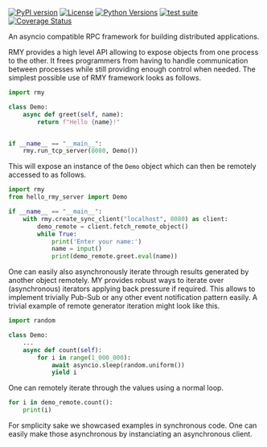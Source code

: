 [![PyPI version](https://img.shields.io/pypi/v/rmy)](https://pypi.org/project/rmy/)
[![License](https://img.shields.io/badge/License-Apache_2.0-blue.svg)](https://opensource.org/licenses/Apache-2.0)
[![Python Versions](https://img.shields.io/pypi/pyversions/rmy)](https://pypi.org/project/rmy/)
[![test suite](https://github.com/pytek-io/rmy/actions/workflows/main.yml/badge.svg)](https://github.com/pytek-io/rmy/actions/workflows/main.yml)
[![Coverage Status](https://coveralls.io/repos/github/pytek-io/rmy/badge.svg?branch=main)](https://coveralls.io/github/pytek-io/rmy?branch=main)

An asyncio compatible RPC framework for building distributed applications.

RMY provides a high level API allowing to expose objects from one process to the other. It frees programmers from having to handle communication between processes while still providing enough control when needed. The simplest possible use of RMY framework looks as follows.


```python
import rmy

class Demo:
    async def greet(self, name):
        return f"Hello {name}!"


if __name__ == "__main__":
    rmy.run_tcp_server(8080, Demo())
```

This will expose an instance of the `Demo` object which can then be remotely accessed to as follows.

```python
import rmy
from hello_rmy_server import Demo

if __name__ == "__main__":
    with rmy.create_sync_client("localhost", 8080) as client:
        demo_remote = client.fetch_remote_object()
        while True:
            print('Enter your name:')
            name = input()
            print(demo_remote.greet.eval(name))
```

One can easily also asynchronously iterate through results generated by another object remotely. MY provides robust ways to iterate over (asynchronous) iterators applying back pressure if required. This allows to implement trivially Pub-Sub or any other event notification pattern easily. A trivial example of remote generator iteration might look like this. 

```python
import random

class Demo:
    ...
    async def count(self):
        for i in range(1_000_000):
            await asyncio.sleep(random.uniform())
            yield i
```

One can remotely iterate through the values using a normal loop.

```python
for i in demo_remote.count():
    print(i)
```

For smplicity sake we showcased examples in synchronous code. One can easily make those asynchronous by instanciating an asynchronous client.